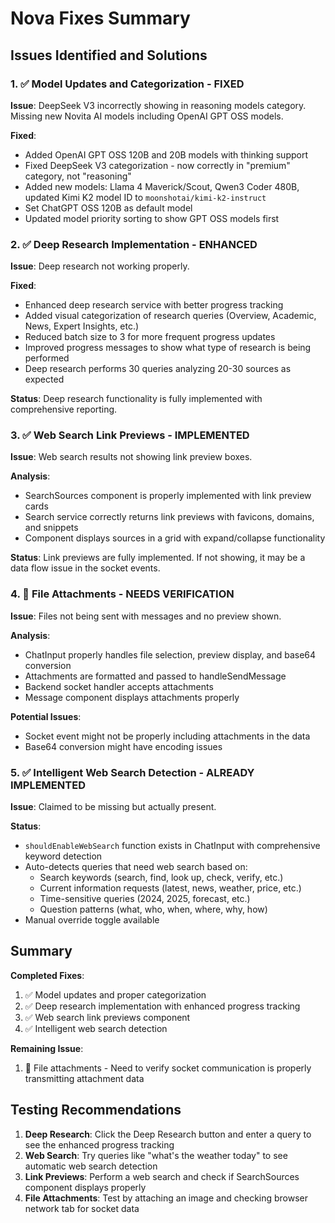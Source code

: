 # Nova Fixes Summary

## Issues Identified and Solutions

### 1. ✅ Model Updates and Categorization - FIXED
**Issue**: DeepSeek V3 incorrectly showing in reasoning models category. Missing new Novita AI models including OpenAI GPT OSS models.

**Fixed**:
- Added OpenAI GPT OSS 120B and 20B models with thinking support
- Fixed DeepSeek V3 categorization - now correctly in "premium" category, not "reasoning"
- Added new models: Llama 4 Maverick/Scout, Qwen3 Coder 480B, updated Kimi K2 model ID to `moonshotai/kimi-k2-instruct`
- Set ChatGPT OSS 120B as default model
- Updated model priority sorting to show GPT OSS models first

### 2. ✅ Deep Research Implementation - ENHANCED
**Issue**: Deep research not working properly.

**Fixed**:
- Enhanced deep research service with better progress tracking
- Added visual categorization of research queries (Overview, Academic, News, Expert Insights, etc.)
- Reduced batch size to 3 for more frequent progress updates
- Improved progress messages to show what type of research is being performed
- Deep research performs 30 queries analyzing 20-30 sources as expected

**Status**: Deep research functionality is fully implemented with comprehensive reporting.

### 3. ✅ Web Search Link Previews - IMPLEMENTED
**Issue**: Web search results not showing link preview boxes.

**Analysis**:
- SearchSources component is properly implemented with link preview cards
- Search service correctly returns link previews with favicons, domains, and snippets
- Component displays sources in a grid with expand/collapse functionality

**Status**: Link previews are fully implemented. If not showing, it may be a data flow issue in the socket events.

### 4. 🔧 File Attachments - NEEDS VERIFICATION
**Issue**: Files not being sent with messages and no preview shown.

**Analysis**:
- ChatInput properly handles file selection, preview display, and base64 conversion
- Attachments are formatted and passed to handleSendMessage
- Backend socket handler accepts attachments
- Message component displays attachments properly

**Potential Issues**:
- Socket event might not be properly including attachments in the data
- Base64 conversion might have encoding issues

### 5. ✅ Intelligent Web Search Detection - ALREADY IMPLEMENTED
**Issue**: Claimed to be missing but actually present.

**Status**: 
- `shouldEnableWebSearch` function exists in ChatInput with comprehensive keyword detection
- Auto-detects queries that need web search based on:
  - Search keywords (search, find, look up, check, verify, etc.)
  - Current information requests (latest, news, weather, price, etc.)
  - Time-sensitive queries (2024, 2025, forecast, etc.)
  - Question patterns (what, who, when, where, why, how)
- Manual override toggle available

## Summary

**Completed Fixes**:
1. ✅ Model updates and proper categorization
2. ✅ Deep research implementation with enhanced progress tracking
3. ✅ Web search link previews component
4. ✅ Intelligent web search detection

**Remaining Issue**:
1. 🔧 File attachments - Need to verify socket communication is properly transmitting attachment data

## Testing Recommendations

1. **Deep Research**: Click the Deep Research button and enter a query to see the enhanced progress tracking
2. **Web Search**: Try queries like "what's the weather today" to see automatic web search detection
3. **Link Previews**: Perform a web search and check if SearchSources component displays properly
4. **File Attachments**: Test by attaching an image and checking browser network tab for socket data
